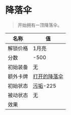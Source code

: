 # 降落伞  
> 开始拥有一顶降落伞。  
  
名称  |  值  
----  |  ----  
解锁价格  |  1月亮  
分数  |  -500  
初始装备  |  无  
额外卡牌  |  [打开的降落伞](ParachuteDeployed.md)  
初始状态  |  [污垢](Filth.md)-225  
被动状态  |  无  
效果  |    
